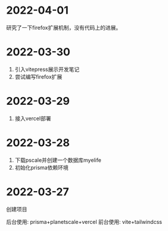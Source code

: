 # 2022-04-01

研究了一下firefox扩展机制，没有代码上的进展。
# 2022-03-30

1. 引入vitepress展示开发笔记
2. 尝试编写firefox扩展
# 2022-03-29

1. 接入vercel部署

# 2022-03-28

1. 下载pscale并创建一个数据库myelife
2. 初始化prisma依赖环境

# 2022-03-27

创建项目

后台使用: prisma+planetscale+vercel
前台使用: vite+tailwindcss
